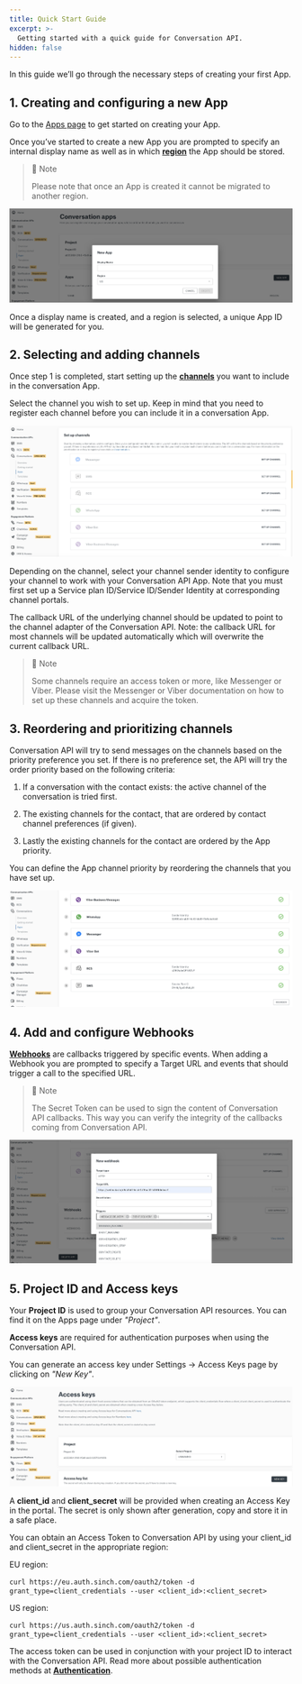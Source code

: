 ```yaml
---
title: Quick Start Guide
excerpt: >-
  Getting started with a quick guide for Conversation API.
hidden: false
---
```


In this guide we’ll go through the necessary steps of creating your first App.

## 1. Creating and configuring a new App

Go to the [Apps page](https://dashboard.sinch.com/convapi/apps) to get started on creating your App.
 
Once you’ve started to create a new App you are prompted to specify an internal display name as well as in which [**region**](doc:conversation#regions) the App should be stored. 

> 📘 Note
>
> Please note that once an App is created it cannot be migrated to another region.

![New App](images/dashboard/dashboard_new_app.png)

Once a display name is created, and a region is selected, a unique App ID will be generated for you.

## 2. Selecting and adding channels

Once step 1 is completed, start setting up the [**channels**](doc:conversation#supported-channels) you want to include in the conversation App.

Select the channel you wish to set up. Keep in mind that you need to register each channel before you can include it in a conversation App.

![New Channel](images/dashboard/dashboard_add_channels.png)

Depending on the channel, select your channel sender identity to configure your channel to work with your Conversation API App. Note that you must first set up a Service plan ID/Service ID/Sender Identity at corresponding channel portals.

The callback URL of the underlying channel should be updated to point to the channel adapter of the Conversation API. Note: the callback URL for most channels will be updated automatically which will overwrite the current callback URL.

> 📘 Note
>
> Some channels require an access token or more, like Messenger or Viber. Please visit the Messenger or Viber documentation on how to set up these channels and acquire the token.

## 3. Reordering and prioritizing channels

Conversation API will try to send messages on the channels based on the priority preference you set. If there is no preference set, the API will try the order priority based on the following criteria: 

1. If a conversation with the contact exists: the active channel of the conversation is tried first.

2. The existing channels for the contact, that are ordered by contact channel preferences (if given).

3. Lastly the existing channels for the contact are ordered by the App priority.

You can define the App channel priority by reordering the channels that you have set up.

![Channels](images/dashboard/dashboard_quick_guide_channel_prio.png)

## 4. Add and configure Webhooks

[**Webhooks**](doc:conversation#webhook) are callbacks triggered by specific events. When adding a Webhook you are prompted to specify a Target URL and events that should trigger a call to the specified URL.

> 📘 Note
>
> The Secret Token can be used to sign the content of Conversation API callbacks. This way you can verify the integrity of the callbacks coming from Conversation API.

![Webhooks](images/dashboard/dashboard_quick_guide_webhooks.png)

## 5. Project ID and Access keys

Your **Project ID** is used to group your Conversation API resources. You can find it on the Apps page under *"Project"*.

**Access keys** are required for authentication purposes when using the Conversation API.

You can generate an access key under Settings -> Access Keys page by clicking on *"New Key"*.

![Access Keys](images/dashboard/dashboard_access_keys.png)

A **client_id** and **client_secret** will be provided when creating an Access Key in the portal. The secret is only shown after generation, copy and store it in a safe place. 

You can obtain an Access Token to Conversation API by using your client_id and client_secret in the appropriate region:

EU region:

```
curl https://eu.auth.sinch.com/oauth2/token -d grant_type=client_credentials --user <client_id>:<client_secret>
```

US region:

```
curl https://us.auth.sinch.com/oauth2/token -d grant_type=client_credentials --user <client_id>:<client_secret>
```

The access token can be used in conjunction with your project ID to interact with the Conversation API. Read more about possible authentication methods at [**Authentication**](doc:conversation#authentication).

